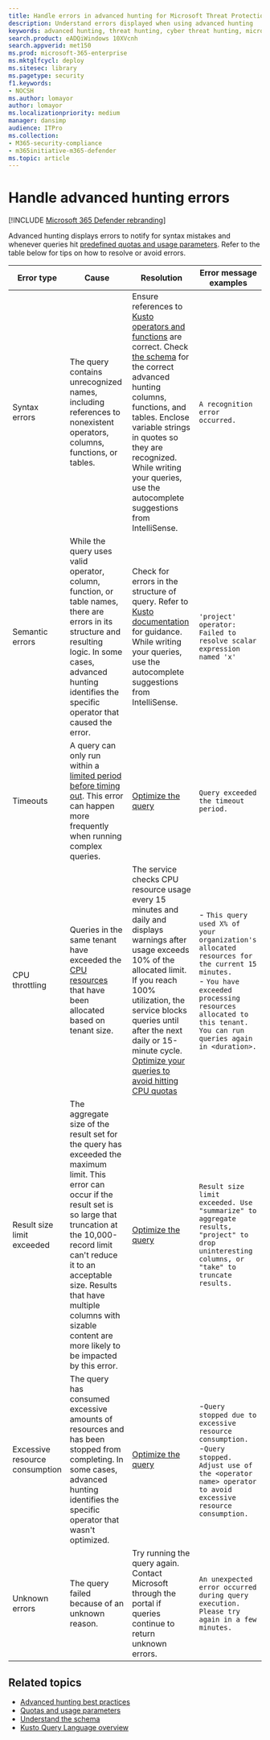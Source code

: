 ```yaml
---
title: Handle errors in advanced hunting for Microsoft Threat Protection
description: Understand errors displayed when using advanced hunting
keywords: advanced hunting, threat hunting, cyber threat hunting, microsoft threat protection, microsoft 365, mtp, m365, search, query, telemetry, schema, kusto, timeout, resources, errors, unknown error, limits, quota, parameter, allocation
search.product: eADQiWindows 10XVcnh
search.appverid: met150
ms.prod: microsoft-365-enterprise
ms.mktglfcycl: deploy
ms.sitesec: library
ms.pagetype: security
f1.keywords:
- NOCSH
ms.author: lomayor
author: lomayor
ms.localizationpriority: medium
manager: dansimp
audience: ITPro
ms.collection: 
- M365-security-compliance 
- m365initiative-m365-defender 
ms.topic: article
---
```


# Handle advanced hunting errors

[!INCLUDE [Microsoft 365 Defender rebranding](../includes/microsoft-defender.md)]


Advanced hunting displays errors to notify for syntax mistakes and whenever queries hit [predefined quotas and usage parameters](advanced-hunting-limits.md). Refer to the table below for tips on how to resolve or avoid errors.

| Error type | Cause | Resolution | Error message examples |
|--|--|--|--|
| Syntax errors | The query contains unrecognized names, including references to nonexistent operators, columns, functions, or tables. | Ensure references to [Kusto operators and functions](https://docs.microsoft.com/azure/data-explorer/kusto/query/) are correct. Check [the schema](advanced-hunting-schema-tables.md) for the correct advanced hunting columns, functions, and tables. Enclose variable strings in quotes so they are recognized. While writing your queries, use the autocomplete suggestions from IntelliSense. | `A recognition error occurred.` |
| Semantic errors | While the query uses valid operator, column, function, or table names, there are errors in its structure and resulting logic. In some cases, advanced hunting identifies the specific operator that caused the error. | Check for errors in the structure of query. Refer to [Kusto documentation](https://docs.microsoft.com/azure/data-explorer/kusto/query/) for guidance. While writing your queries, use the autocomplete suggestions from IntelliSense. |  `'project' operator: Failed to resolve scalar expression named 'x'`|
| Timeouts | A query can only run within a [limited period before timing out](advanced-hunting-limits.md). This error can happen more frequently when running complex queries. | [Optimize the query](advanced-hunting-best-practices.md) | `Query exceeded the timeout period.` |
| CPU throttling | Queries in the same tenant have exceeded the [CPU resources](advanced-hunting-limits.md) that have been allocated based on tenant size. | The service checks CPU resource usage every 15 minutes and daily and displays warnings after usage exceeds 10% of the allocated limit. If you reach 100% utilization, the service blocks queries until after the next daily or 15-minute cycle. [Optimize your queries to avoid hitting CPU quotas](advanced-hunting-best-practices.md) | - `This query used X% of your organization's allocated resources for the current 15 minutes.`<br>- `You have exceeded processing resources allocated to this tenant. You can run queries again in <duration>.` |
| Result size limit exceeded  | The aggregate size of the result set for the query has exceeded the maximum limit. This error can occur if the result set is so large that truncation at the 10,000-record limit can't reduce it to an acceptable size. Results that have multiple columns with sizable content are more likely to be impacted by this error. | [Optimize the query](advanced-hunting-best-practices.md) | `Result size limit exceeded. Use "summarize" to aggregate results, "project" to drop uninteresting columns, or "take" to truncate results.` |
| Excessive resource consumption | The query has consumed excessive amounts of resources and has been stopped from completing. In some cases, advanced hunting identifies the specific operator that wasn't optimized. | [Optimize the query](advanced-hunting-best-practices.md) | -`Query stopped due to excessive resource consumption.`<br>-`Query stopped. Adjust use of the <operator name> operator to avoid excessive resource consumption.` |
| Unknown errors | The query failed because of an unknown reason. | Try running the query again. Contact Microsoft through the portal if queries continue to return unknown errors. | `An unexpected error occurred during query execution. Please try again in a few minutes.`

## Related topics
- [Advanced hunting best practices](advanced-hunting-best-practices.md)
- [Quotas and usage parameters](advanced-hunting-limits.md)
- [Understand the schema](advanced-hunting-schema-tables.md)
- [Kusto Query Language overview](https://docs.microsoft.com/azure/data-explorer/kusto/query/)
